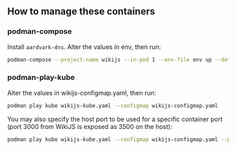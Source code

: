 ## How to manage these containers

### podman-compose

Install `aardvark-dns`. Alter the values in env, then run:

```bash
podman-compose --project-name wikijs --in-pod 1 --env-file env up --detach
```

### podman-play-kube

Alter the values in wikijs-configmap.yaml, then run:

```bash
podman play kube wikijs-kube.yaml --configmap wikijs-configmap.yaml
```

You may also specify the host port to be used for a specific container port (port 3000 from WikiJS is exposed as 3500 on the host):

```bash
podman play kube wikijs-kube.yaml --configmap wikijs-configmap.yaml --publish 3500:3000
```
